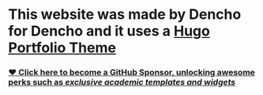# This website was made by Dencho for Dencho and it uses a [Hugo Portfolio Theme](https://github.com/wowchemy/starter-hugo-portfolio-theme)

### [❤️ Click here to become a GitHub Sponsor, unlocking awesome perks such as _exclusive academic templates and widgets_](https://github.com/sponsors/denchyaknow)
